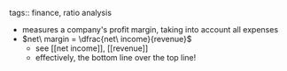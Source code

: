 tags:: finance, ratio analysis

- measures a company's profit margin, taking into account all expenses
- $net\ margin = \dfrac{net\ income}{revenue}$
	- see [[net income]], [[revenue]]
	- effectively, the bottom line over the top line!